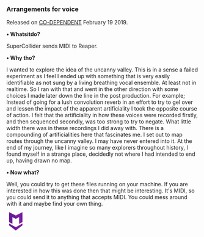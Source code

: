 ### Arrangements for voice

Released on [CO-DEPENDENT](https://co-dependent.bandcamp.com/album/code002-2) February 19 2019.

**• Whatsitdo?**  

SuperCollider sends MIDI to Reaper.

**• Why tho?**  

I wanted to explore the idea of the uncanny valley. This is in a sense a failed experiment as I feel I ended up with something that is very easily identifiable as not sung by a living breathing vocal ensemble. At least not in realtime. So I ran with that and went in the other direction with some choices I made later down the line in the post production. For example; Instead of going for a lush convolution reverb in an effort to try to gel over and lessen the impact of the apparent artificiality I took the opposite course of action. I felt that the artificiality in how these voices were recorded firstly, and then sequenced secondly, was too strong to try to negate. What little width there was in these recordings I did away with. There is a compounding of artificialities here that fascinates me. I set out to map routes through the uncanny valley. I may have never entered into it. At the end of my journey, like I imagine so many explorers throughout history, I found myself in a strange place, decidedly not where I had intended to end up, having drawn no map.

**• Now what?**  

Well, you could try to get these files running on your machine. If you are interested in how this was done then that might be interesting. It's MIDI, so you could send it to anything that accepts MIDI. You could mess around with it and maybe find your own thing.

![alt text](https://github.com/adam-p/markdown-here/raw/master/src/common/images/icon48.png "Logo Title Text 1")
